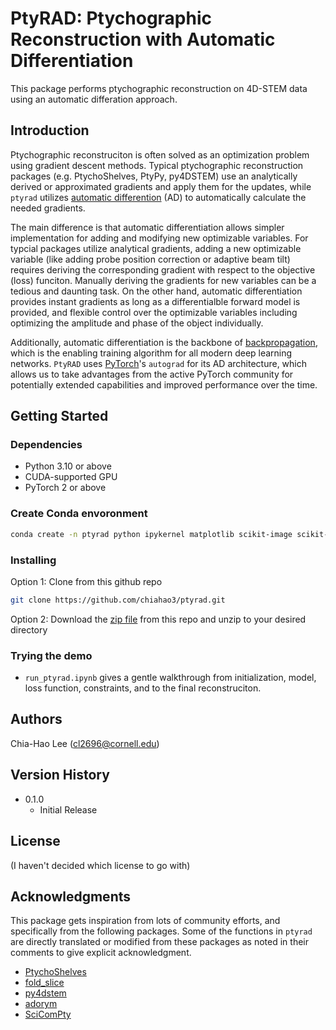 # PtyRAD: Ptychographic Reconstruction with Automatic Differentiation

This package performs ptychographic reconstruction on 4D-STEM data using an automatic differation approach.

## Introduction

Ptychographic reconstruciton is often solved as an optimization problem using gradient descent methods. Typical ptychographic reconstruction packages (e.g. PtychoShelves, PtyPy, py4DSTEM) use an analytically derived or approximated gradients and apply them for the updates, while `ptyrad` utilizes [automatic differention](https://en.wikipedia.org/wiki/Automatic_differentiation) (AD) to automatically calculate the needed gradients. 

The main difference is that automatic differentiation allows simpler implementation for adding and modifying new optimizable variables. For typcial packages utilize analytical gradients, adding a new optimizable variable (like adding probe position correction or adaptive beam tilt) requires deriving the corresponding gradient with respect to the objective (loss) funciton. Manually deriving the gradients for new variables can be a tedious and daunting task. On the other hand, automatic differentiation provides instant gradients as long as a differentialble forward model is provided, and flexible control over the optimizable variables including optimizing the amplitude and phase of the object individually.

Additionally, automatic differentiation is the backbone of [backpropagation](https://en.wikipedia.org/wiki/Backpropagation), which is the enabling training algorithm for all modern deep learning networks. `PtyRAD` uses [PyTorch](https://pytorch.org/)'s `autograd` for its AD architecture, which allows us to take advantages from the active PyTorch community for potentially extended capabilities and improved performance over the time. 

## Getting Started

### Dependencies

* Python 3.10 or above
* CUDA-supported GPU
* PyTorch 2 or above


### Create Conda envoronment
```bash
conda create -n ptyrad python ipykernel matplotlib scikit-image scikit-learn scipy h5py tifffile pytorch torchvision torchmetrics pytorch-cuda=12.1 -c pytorch -c nvidia
```

### Installing

Option 1: Clone from this github repo

```bash
git clone https://github.com/chiahao3/ptyrad.git
```

Option 2: Download the [zip file](https://github.com/chiahao3/ptyrad/archive/refs/heads/main.zip) from this repo and unzip to your desired directory

### Trying the demo
- `run_ptyrad.ipynb` gives a gentle walkthrough from initialization, model, loss function, constraints, and to the final reconstruciton.

## Authors

Chia-Hao Lee (cl2696@cornell.edu)

## Version History

* 0.1.0
    * Initial Release

## License
(I haven't decided which license to go with)


## Acknowledgments
This package gets inspiration from lots of community efforts, and specifically from the following packages. Some of the functions in `ptyrad` are directly translated or modified from these packages as noted in their comments to give explicit acknowledgment.
* [PtychoShelves](https://journals.iucr.org/j/issues/2020/02/00/zy5001/index.html)
* [fold_slice](https://github.com/yijiang1/fold_slice)
* [py4dstem](https://github.com/py4dstem/py4DSTEM)
* [adorym](https://github.com/mdw771/adorym)
* [SciComPty](https://www.mdpi.com/2410-3896/6/4/36)